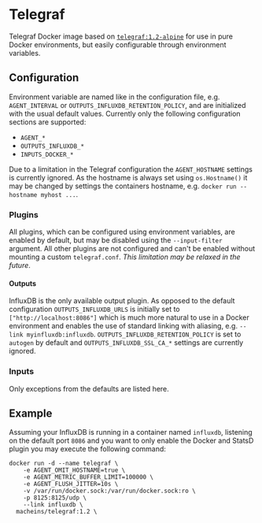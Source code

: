 # Telegraf

Telegraf Docker image based on [`telegraf:1.2-alpine`](https://hub.docker.com/_/telegraf/) for use in pure Docker environments, but easily configurable through environment variables.

## Configuration

Environment variable are named like in the configuration file, e.g. `AGENT_INTERVAL` or `OUTPUTS_INFLUXDB_RETENTION_POLICY`, and are initialized with the usual default values. Currently only the following configuration sections are supported:
- `AGENT_*`
- `OUTPUTS_INFLUXDB_*`
- `INPUTS_DOCKER_*`

Due to a limitation in the Telegraf configuration the `AGENT_HOSTNAME` settings is currently ignored. As the hostname is always set using `os.Hostname()` it may be changed by settings the containers hostname, e.g. `docker run --hostname myhost ...`.

### Plugins

All plugins, which can be configured using environment variables, are enabled by default, but may be disabled using the `--input-filter` argument. All other plugins are not configured and can't be enabled without mounting a custom `telegraf.conf`. *This limitation may be relaxed in the future*.

#### Outputs

InfluxDB is the only available output plugin. As opposed to the default configuration `OUTPUTS_INFLUXDB_URLS` is initially set to `["http://localhost:8086"]` which is much more natural to use in a Docker environment and enables the use of standard linking with aliasing, e.g. `--link myinfluxdb:influxdb`. `OUTPUTS_INFLUXDB_RETENTION_POLICY` is set to `autogen` by default and `OUTPUTS_INFLUXDB_SSL_CA_*` settings are currently ignored.

### Inputs

Only exceptions from the defaults are listed here.

## Example

Assuming your InfluxDB is running in a container named `influxdb`, listening on the default port `8086` and you want to only enable the Docker and StatsD plugin you may execute the following command:
```
docker run -d --name telegraf \
    -e AGENT_OMIT_HOSTNAME=true \
    -e AGENT_METRIC_BUFFER_LIMIT=100000 \
    -e AGENT_FLUSH_JITTER=10s \
    -v /var/run/docker.sock:/var/run/docker.sock:ro \
    -p 8125:8125/udp \
    --link influxdb \
  macheins/telegraf:1.2 \
```
